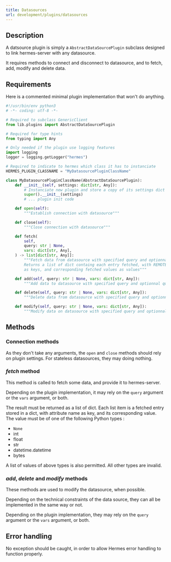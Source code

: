 ```yaml
---
title: Datasources
url: development/plugins/datasources
---
```


## Description

A datsource plugin is simply a `AbstractDataSourcePlugin` subclass designed to link hermes-server with any datasource.

It requires methods to connect and disconnect to datasource, and to fetch, add, modify and delete data.

## Requirements

Here is a commented minimal plugin implementation that won't do anything.

```py
#!/usr/bin/env python3
# -*- coding: utf-8 -*-

# Required to subclass GenericClient
from lib.plugins import AbstractDataSourcePlugin

# Required for type hints
from typing import Any

# Only needed if the plugin use logging features
import logging
logger = logging.getLogger("hermes")

# Required to indicate to hermes which class it has to instanciate
HERMES_PLUGIN_CLASSNAME = "MyDatasourcePluginClassName"

class MyDatasourcePluginClassName(AbstractDataSourcePlugin):
    def __init__(self, settings: dict[str, Any]):
        # Instanciate new plugin and store a copy of its settings dict in self._settings
        super().__init__(settings)
        # ... plugin init code

    def open(self):
        """Establish connection with datasource"""

    def close(self):
        """Close connection with datasource"""

    def fetch(
        self,
        query: str | None,
        vars: dict[str, Any],
    ) -> list[dict[str, Any]]:
        """Fetch data from datasource with specified query and optionnal queryvars.
        Returns a list of dict containg each entry fetched, with REMOTE_ATTRIBUTES
        as keys, and corresponding fetched values as values"""

    def add(self, query: str | None, vars: dict[str, Any]):
        """Add data to datasource with specified query and optionnal queryvars"""

    def delete(self, query: str | None, vars: dict[str, Any]):
        """Delete data from datasource with specified query and optionnal queryvars"""

    def modify(self, query: str | None, vars: dict[str, Any]):
        """Modify data on datasource with specified query and optionnal queryvars"""
```

## Methods

### Connection methods

As they don't take any arguments, the `open` and `close` methods should rely on plugin settings.
For stateless datasources, they may doing nothing.

### *fetch* method

This method is called to fetch some data, and provide it to hermes-server.

Depending on the plugin implementation, it may rely on the `query` argument or the `vars` argument, or both.

The result must be returned as a list of dict. Each list item is a fetched entry stored in a dict, with attribute name as key, and its corresponding value. The value must be of one of the following Python types :

- `None`
- int
- float
- str
- datetime.datetime
- bytes

A list of values of above types is also permitted. All other types are invalid.

### *add*, *delete* and *modify* methods

These methods are used to modify the datasource, when possible.

Depending on the technical constraints of the data source, they can all be implemented in the same way or not.

Depending on the plugin implementation, they may rely on the `query` argument or the `vars` argument, or both.

## Error handling

No exception should be caught, in order to allow Hermes error handling to function properly.
